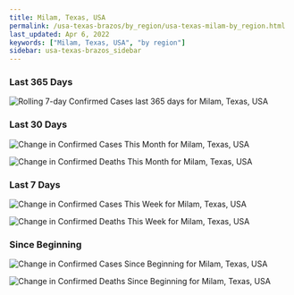 ```yaml
---
title: Milam, Texas, USA
permalink: /usa-texas-brazos/by_region/usa-texas-milam-by_region.html
last_updated: Apr 6, 2022
keywords: ["Milam, Texas, USA", "by region"]
sidebar: usa-texas-brazos_sidebar
---
```


<h3>Last 365 Days</h3>

![Rolling 7-day Confirmed Cases last 365 days for Milam, Texas, USA](/covid_tracker/images/graphs/usa-texas-milam-weekly_totals_graph.png)

<h3>Last 30 Days</h3>

![Change in Confirmed Cases This Month for Milam, Texas, USA](/covid_tracker/images/graphs/usa-texas-milam-delta_confirmed-30_days_graph.png)

![Change in Confirmed Deaths This Month for Milam, Texas, USA](/covid_tracker/images/graphs/usa-texas-milam-delta_deaths-30_days_graph.png)

<h3>Last 7 Days</h3>

![Change in Confirmed Cases This Week for Milam, Texas, USA](/covid_tracker/images/graphs/usa-texas-milam-delta_confirmed-7_days_graph.png)

![Change in Confirmed Deaths This Week for Milam, Texas, USA](/covid_tracker/images/graphs/usa-texas-milam-delta_deaths-7_days_graph.png)

<h3>Since Beginning</h3>

![Change in Confirmed Cases Since Beginning for Milam, Texas, USA](/covid_tracker/images/graphs/usa-texas-milam-delta_confirmed-since_beginning_graph.png)

![Change in Confirmed Deaths Since Beginning for Milam, Texas, USA](/covid_tracker/images/graphs/usa-texas-milam-delta_deaths-since_beginning_graph.png)
